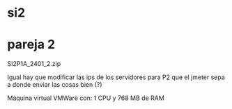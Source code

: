 # si2
# pareja 2
SI2P1A_2401_2.zip


Igual hay que modificar las ips de los servidores para P2 que el jmeter sepa a donde enviar las cosas bien (?)

Máquina virtual VMWare con: 1 CPU y 768 MB de RAM